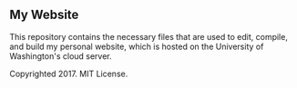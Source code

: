 ## My Website
This repository contains the necessary files that are used to edit, compile, and build my personal website, which is hosted on the University of Washington's cloud server.

Copyrighted 2017. MIT License.